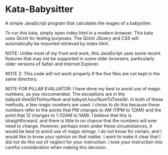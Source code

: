 # Kata-Babysitter
A simple JavaScript program that calculates the wages of a babysitter.

To run this kata, simply open index.html in a modern browser. This kata uses QUnit for testing purposes. The QUnit JQuery and CSS will automatically be imported retrieved by index.html.

NOTE: Unlike most of my front end work, this JavaScript uses some recent features that may not be supported in some older browsers, particularly older versions of Safari and Internet Explorer.

NOTE 2: This code will not work properly if the five files are not kept in the same directory.

NOTE FOR PILLAR EVALUATOR: I have done my best to avoid use of magic numbers, as you reccomended. The exceptions are in the babysit.timeStrToHourNum and babysit.hourNumToTimeStr. In both of these methods, a few magic numbers are used. I chose to do this because these numbers refer to the points that PM changes to AM (11PM to 12AM) and the point that 12 changes to 1 (12AM to 1AM). I believe that this is straightforward, and there is little to no chance that the numbers will ever need to change. 
However, perhaps even under these circumstances, it would be best to avoid use of magic strings. I do not know for certain, and I would like to know your opinion on that matter. I want to make it clear that I did not do this out of neglect for your instruction. I took your instruction into careful consideration when making this decision.
